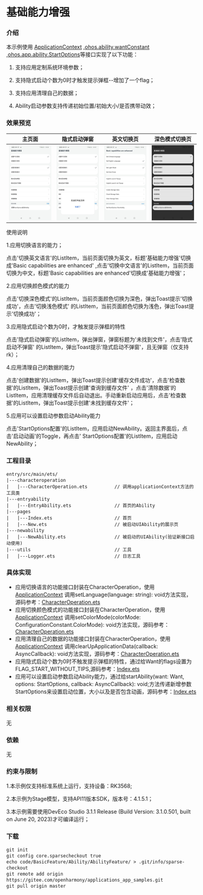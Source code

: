 # 基础能力增强

### 介绍

本示例使用   [ApplicationContext](https://gitee.com/openharmony/docs/blob/master/zh-cn/application-dev/reference/apis-ability-kit/js-apis-inner-application-applicationContext.md) ,[ohos.ability.wantConstant](https://gitee.com/openharmony/docs/blob/master/zh-cn/application-dev/reference/apis-ability-kit/js-apis-ability-wantConstant.md) ,[ohos.app.ability.StartOptions](https://gitee.com/openharmony/docs/blob/master/zh-cn/application-dev/reference/apis-ability-kit/js-apis-app-ability-startOptions.md)等接口实现了以下功能：

1. 支持应用定制系统环境参数；

5. 支持隐式启动个数为0时才触发提示弹框--增加了一个flag；

6. 支持应用清理自己的数据；

7. Ability启动参数支持传递初始位置/初始大小/是否携带动效；

### 效果预览

|                            主页面                            |                         隐式启动弹窗                         |                      英文切换页                      |                    深色模式切换页                    |
| :----------------------------------------------------------: | :----------------------------------------------------------: | :--------------------------------------------------: | :--------------------------------------------------: |
| <img src="./screenshots/Screenshot_20231208091553194.jpeg"  /> | <img src="./screenshots/Screenshot_20231208091651506.jpeg"  /> | ![](./screenshots/Screenshot_20231208091638669.jpeg) | ![](./screenshots/Screenshot_20231208091619146.jpeg) |

使用说明

1.应用切换语言的能力；

点击'切换英文语言'的ListItem，当前页面切换为英文，标题'基础能力增强'切换成'Basic capabilities are enhanced'
,点击'切换中文语言'的ListItem，当前页面切换为中文，标题'Basic capabilities are enhanced'切换成'基础能力增强'；

2.应用切换颜色模式的能力

点击'切换深色模式'的ListItem，当前页面颜色切换为深色，弹出Toast提示'切换成功'，点击'切换浅色模式'
的ListItem，当前页面颜色切换为浅色，弹出Toast提示'切换成功'；

3.应用隐式启动个数为0时，才触发提示弹框的特性

点击'隐式启动弹窗'的ListItem，弹出弹窗，弹窗标题为'未找到文件'，点击'隐式启动不弹窗'
的ListItem，弹出Toast提示'隐式启动不弹窗'，且无弹窗（仅支持rk）；

4.应用清理自己的数据的能力

点击'创建数据'的ListItem，弹出Toast提示创建'缓存文件成功'，点击'检查数据'的ListItem，弹出Toast提示创建'查询到缓存文件'
，点击'清除数据'的ListItem，应用清理缓存文件后自动退出。手动重新启动应用后，点击'检查数据'的ListItem，弹出Toast提示创建'未找到缓存文件'；

5.应用可以设置启动参数启动Ability能力

点击'StartOptions配置'的ListItem，应用启动NewAbility。返回主界面后，点击'启动动画'的Toggle，再点击'
StartOptions配置'的ListItem，应用启动NewAbility；

### 工程目录

```
entry/src/main/ets/
|---characteroperation
|   |---CharacterOperation.ets          // 调用applicationContext方法的工具类
|---entryability
|   |---EntryAbility.ets				// 首页的Ability
|---pages
|   |---Index.ets						// 首页
|   |---New.ets							// 被启动UIAbility的展示页
|---newability
|   |---NewAbility.ets					// 被启动的UIAbility(验证新接口启动使用)
|---utils								// 工具
|   |---Logger.ets						// 日志工具
```

### 具体实现

- 应用切换语言的功能接口封装在CharacterOperation，使用[ApplicationContext](https://gitee.com/openharmony/docs/blob/master/zh-cn/application-dev/reference/apis-ability-kit/js-apis-inner-application-applicationContext.md) 调用setLanguage(language: string): void方法实现，源码参考：[CharacterOperation.ets](entry/src/main/ets/characteroperation/CharacterOperation.ets)
- 应用切换颜色模式的功能接口封装在CharacterOperation，使用[ApplicationContext](https://gitee.com/openharmony/docs/blob/master/zh-cn/application-dev/reference/apis-ability-kit/js-apis-inner-application-applicationContext.md) 调用setColorMode(colorMode: ConfigurationConstant.ColorMode): void方法实现，源码参考：[CharacterOperation.ets](entry/src/main/ets/characteroperation/CharacterOperation.ets)
- 应用清理自己的数据的功能接口封装在CharacterOperation，使用[ApplicationContext](https://gitee.com/openharmony/docs/blob/master/zh-cn/application-dev/reference/apis-ability-kit/js-apis-inner-application-applicationContext.md) 调用clearUpApplicationData(callback: AsyncCallback<void>): void方法实现，源码参考：[CharacterOperation.ets](entry/src/main/ets/characteroperation/CharacterOperation.ets)
- 应用隐式启动个数为0时不触发提示弹框的特性，通过给Want的flags设置为FLAG_START_WITHOUT_TIPS,源码参考：[Index.ets](entry/src/main/ets/pages/Index.ets)
- 应用可以设置启动参数启动Ability能力，通过给startAbility(want: Want, options: StartOptions, callback: AsyncCallback<void>): void;方法传递新增参数StartOptions来设置启动位置，大小以及是否包含动画，源码参考：[Index.ets](entry/src/main/ets/pages/Index.ets)

### 相关权限

无

### 依赖

无

### 约束与限制

1.本示例仅支持标准系统上运行，支持设备：RK3568;

2.本示例为Stage模型，支持API11版本SDK，版本号：4.1.5.1；

3.本示例需要使用DevEco Studio 3.1.1 Release (Build Version: 3.1.0.501, built on June 20, 2023)才可编译运行；

### 下载

```shell
git init
git config core.sparsecheckout true
echo code/BasicFeature/Ability/AbilityFeature/ > .git/info/sparse-checkout
git remote add origin https://gitee.com/openharmony/applications_app_samples.git
git pull origin master
```

